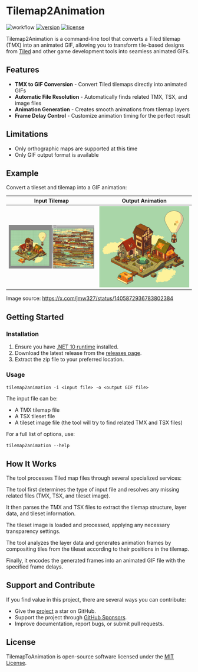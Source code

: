 # Tilemap2Animation

![workflow](https://img.shields.io/github/actions/workflow/status/vonhoff/Tilemap2Animation/dotnet.yml)
[![version](https://img.shields.io/badge/version-2.1.0-blue)](https://github.com/vonhoff/TilemapToAnimation/releases)
[![license](https://img.shields.io/badge/license-MIT-blue)](LICENSE)

Tilemap2Animation is a command-line tool that converts a Tiled tilemap (TMX) into an animated GIF, allowing you to transform tile-based designs from [Tiled](https://www.mapeditor.org/) and other game development tools into seamless animated GIFs.

## Features

- **TMX to GIF Conversion** - Convert Tiled tilemaps directly into animated GIFs
- **Automatic File Resolution** - Automatically finds related TMX, TSX, and image files
- **Animation Generation** - Creates smooth animations from tilemap layers
- **Frame Delay Control** - Customize animation timing for the perfect result

## Limitations

- Only orthographic maps are supported at this time
- Only GIF output format is available

## Example

Convert a tileset and tilemap into a GIF animation:

|      Input Tilemap      |         Output Animation          |
|:-----------------------------:|:-------------------------------:|
| ![Input](Resources/result.png) | ![Output](Resources/input.gif) |

Image source: https://x.com/jmw327/status/1405872936783802384

## Getting Started

### Installation

1. Ensure you have [.NET 10 runtime](https://dotnet.microsoft.com/en-us/download/dotnet/10.0) installed.
2. Download the latest release from the [releases page](https://github.com/vonhoff/TilemapToAnimation/releases).
3. Extract the zip file to your preferred location.

### Usage

```
tilemap2animation -i <input file> -o <output GIF file>
```

The input file can be:
- A TMX tilemap file
- A TSX tileset file
- A tileset image file (the tool will try to find related TMX and TSX files)

For a full list of options, use:

```
tilemap2animation --help
```

## How It Works

The tool processes Tiled map files through several specialized services:

The tool first determines the type of input file and resolves any missing related files (TMX, TSX, and tileset image).

It then parses the TMX and TSX files to extract the tilemap structure, layer data, and tileset information.

The tileset image is loaded and processed, applying any necessary transparency settings.

The tool analyzes the layer data and generates animation frames by compositing tiles from the tileset according to their positions in the tilemap.

Finally, it encodes the generated frames into an animated GIF file with the specified frame delays.

## Support and Contribute

If you find value in this project, there are several ways you can contribute:

- Give the [project](https://github.com/vonhoff/Tilemap2Animation) a star on GitHub.
- Support the project through [GitHub Sponsors](https://github.com/sponsors/vonhoff).
- Improve documentation, report bugs, or submit pull requests.

## License

TilemapToAnimation is open-source software licensed under the [MIT License](LICENSE).
